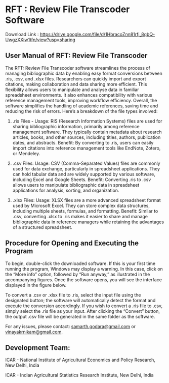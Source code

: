 # RFT : Review File Transcoder Software

Download Link : https://drive.google.com/file/d/1HbracoZnn81rfj_8qbQ-UwgzXXiw1tfn/view?usp=sharing

## User Manual of RFT: Review File Transcoder

The RFT: Review File Transcoder software streamlines the process of managing bibliographic data by enabling easy format conversions between .ris, .csv, and .xlsx files. Researchers can quickly import and export citations, making collaboration and data sharing more efficient. This flexibility allows users to manipulate and analyse data in familiar spreadsheet environments. It also enhances compatibility with various reference management tools, improving workflow efficiency. Overall, the  software simplifies the handling of academic references, saving time and reducing the risk of errors. Here’s a breakdown of the file types involved:

1. .ris Files - Usage: RIS (Research Information Systems) files are used for sharing bibliographic information, primarily among reference management software. They typically contain metadata about research articles, books, and other sources, including titles, authors, publication dates, and abstracts. Benefit: By converting to .ris, users can easily import citations into reference management tools like EndNote, Zotero, or Mendeley.

2. .csv Files: Usage: CSV (Comma-Separated Values) files are commonly used for data exchange, particularly in spreadsheet applications. They can hold tabular data and are widely supported by various software, including Excel and Google Sheets. Benefit: Converting .ris to .csv allows users to manipulate bibliographic data in spreadsheet applications for analysis, sorting, and organization.

3. .xlsx Files: Usage: XLSX files are a more advanced spreadsheet format used by Microsoft Excel. They can store complex data structures, including multiple sheets, formulas, and formatting. Benefit: Similar to .csv, converting .xlsx to .ris makes it easier to share and manage bibliographic data in reference managers while retaining the advantages of a structured spreadsheet.

## Procedure for Opening and Executing the Program

To begin, double-click the downloaded software. If this is your first time running the program, Windows may display a warning. In this case, click on the “More info” option, followed by “Run anyway,” as illustrated in the accompanying figures. Once the software opens, you will see the interface displayed in the figure below.

To convert a .csv or .xlsx file to .ris, select the input file using the designated button; the software will automatically detect the format and execute the conversion accordingly. If you wish to convert a .ris file to .csv, simply select the .ris file as your input. After clicking the “Convert” button, the output .csv file will be generated in the same folder as the software.

For any issues, please contact: samarth.godara@gmail.com or vinayakrnikam@gmail.com.

## Development Team:

ICAR - National Institute of Agricultural Economics and Policy Research, New Delhi, India

ICAR - Indian Agricultural Statistics Research Institute, New Delhi, India
